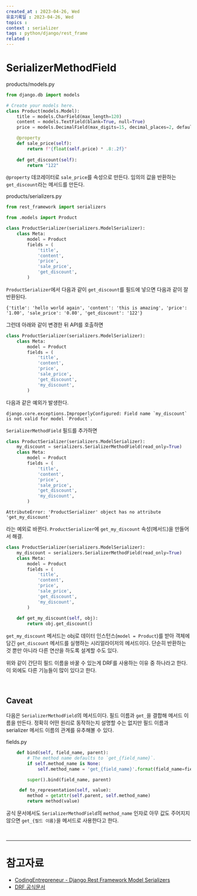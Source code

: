 ```yaml
---
created_at : 2023-04-26, Wed
유효기록일 : 2023-04-26, Wed
topics : 
context : serializer
tags : python/django/rest_frame
related : 
---
```

# SerializerMethodField

products/models.py
```python
from django.db import models

# Create your models here.
class Product(models.Model):
    title = models.CharField(max_length=120)
    content = models.TextField(blank=True, null=True)
    price = models.DecimalField(max_digits=15, decimal_places=2, default=99.99)

    @property
    def sale_price(self):
        return f"{float(self.price) * .8:.2f}"
    
    def get_discount(self):
        return "122"
```
`@property` 데코레이터로 `sale_price`를 속성으로 만든다. 임의의 값을 반환하는 `get_discount`라는 메서드를 만든다. 

products/serializers.py
```python
from rest_framework import serializers

from .models import Product

class ProductSerializer(serializers.ModelSerializer):
    class Meta:
        model = Product
        fields = (
            'title',
            'content',
            'price',
            'sale_price',
            'get_discount',
        )

```
`ProductSerializer`에서 다음과 같이 `get_discount`를 필드에 넣으면 다음과 같이 잘 반환된다.
```
{'title': 'hello world again', 'content': 'this is amazing', 'price': '1.00', 'sale_price': '0.80', 'get_discount': '122'}
```
그런데 아래와 같이 변경한 뒤 API를 호출하면
```python
class ProductSerializer(serializers.ModelSerializer):
    class Meta:
        model = Product
        fields = (
            'title',
            'content',
            'price',
            'sale_price',
            'get_discount',
            'my_discount',
        )
```
다음과 같은 예외가 발생한다.
```
django.core.exceptions.ImproperlyConfigured: Field name `my_discount` is not valid for model `Product`.
```

`SerializerMethodField` 필드를 추가하면
```python
class ProductSerializer(serializers.ModelSerializer):
    my_discount = serializers.SerializerMethodField(read_only=True)
    class Meta:
        model = Product
        fields = (
            'title',
            'content',
            'price',
            'sale_price',
            'get_discount',
            'my_discount',
        )
```
```
AttributeError: 'ProductSerializer' object has no attribute 'get_my_discount'
```
라는 예외로 바뀐다. `ProductSerializer`에 `get_my_discount` 속성(메서드)을 만들어서 해결.

```python
class ProductSerializer(serializers.ModelSerializer):
    my_discount = serializers.SerializerMethodField(read_only=True)
    class Meta:
        model = Product
        fields = (
            'title',
            'content',
            'price',
            'sale_price',
            'get_discount',
            'my_discount',
        )
    
    def get_my_discount(self, obj):
        return obj.get_discount()
```
`get_my_discount` 메서드는 obj로 데이터 인스턴스(`model = Product`)를 받아 객체에 담긴 `get_discount` 메서드를 실행하는 시리얼라이저의 메서드이다. 단순히 반환하는 것 뿐만 아니라 다른 연산을 하도록 설계할 수도 있다.

위와 같이 간단히 필드 이름을 바꿀 수 있는게 DRF를 사용하는 이유 중 하나라고 한다. 이 외에도 다른 기능들이 많이 있다고 한다.

<br>

## Caveat
다음은 `SerializerMethodField`의 메서드이다. 필드 이름과 `get_`을 결합해 메서드 이름을 만든다. 정확히 어떤 원리로 동작하는지 설명할 수는 없지만 필드 이름과 serializer 메서드 이름의 관계를 유추해볼 수 있다.

fields.py
```python
	def bind(self, field_name, parent):
        # The method name defaults to `get_{field_name}`.
        if self.method_name is None:
            self.method_name = 'get_{field_name}'.format(field_name=field_name)

        super().bind(field_name, parent)

	 def to_representation(self, value):
        method = getattr(self.parent, self.method_name)
        return method(value)
```

공식 문서에서도 `SerializerMethodField`의 `method_name` 인자로 아무 값도 주어지지 않으면 `get_{필드 이름}`을 메서드로 사용한다고 한다.

<br>

---
# 참고자료
- [CodingEntrepreneur - Django Rest Framework Model Serializers](https://youtu.be/c708Nf0cHrs)
- [DRF 공식문서](https://www.django-rest-framework.org/api-guide/fields/#serializermethodfield)

[^1]: